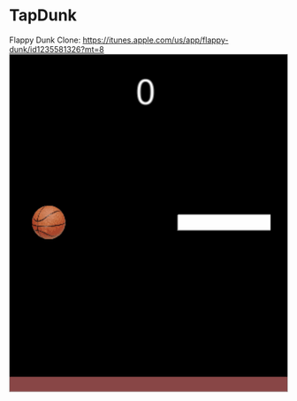 # TapDunk
Flappy Dunk Clone: https://itunes.apple.com/us/app/flappy-dunk/id1235581326?mt=8
![sample](FlappyHoops.gif)
